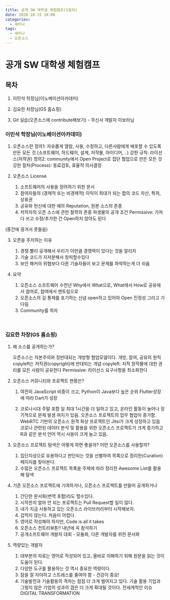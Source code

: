 ```yaml
---
title: 공개 SW 대학생 체험캠프(1일차)
date: 2020-10-15 18:00
categories:
  - 세미나
tags:
  - 세미나
  - 오픈소스
---
```




# 공개 SW 대학생 체험캠프 



## 목차

1. 이민석 학장님(이노베이션아카데미)

2. 김요한 차장님(GS 홈쇼핑) 

3. Git 실습(오픈소스에 contribute해보기) - 무신사 개발자 이보라님

   

### 이민석 학장님(이노베이션아카데미)
1. 오픈소스란
   정의1: 자유롭게 열람, 사용, 수정하고, 다른사람에게 배포할 수 있도록 만든 모든 것.(소프트웨어, 하드웨어, 설계, 저작물, 아이디어, ..)
   	강한 규칙: 라이선스(저작권)
   정의2: community에서 Open Project로 집단 협업으로 만든 모든 것
   	강한 절차(Process): 동료검토, 효율적 의사결정

2. 오픈소스 License
   1. 소프트웨어의 사용을 장려하기 위한 문서
   2. 참여자들의 (경제적 또는 비경제적) 이익이 최대가 되는 합의
       코드 자산, 특허, 상표권
   3. 공유와 헌신에 대한 예의
       Reputation, 원본 소스의 존중
   4. 저작자의 오픈 소스에 관한 철학의 존중
       파생물의 공개 조건
       Permissive: 가져다 쓰고 수정/추가한 건 Open하지 않아도 된다

(중간에 끊겨서 못들음)

3. 오픈을 주저하는 이유
   1. 경쟁
       빨리 공개해서 우리가 이만큼 경쟁력이 있다는 것을 알리자
   2. 기술
       코드가 지저분해서 창피할수있다
   3. 보안
       해커의 위협보다 다른 기술자들이 보고 문제를 파악하는게 더 쉬움

4. 요약
   1. 오픈소스 소프트웨어 수천년
       Why에서 What으로, What에서 How로
       공유에서 참여로, 참여에서 멘토링으로
   2. 오픈소스의 길
       통제를 포기하는 신념
       open하고 있어야 Open
       진정성 그리고 기다림
   3. Community를 하자

<br>

### 김요한 차장(GS 홈쇼핑)

1. 왜 소스를 공개하는가?

   오픈소스는 자본주의와 정반대되는 개방형 협업모델이다. 개방, 참여, 공유의 원칙
   copyleft는 저작권(copyright)에 반대되는 개념
   copyleft: 지적 창작물에 대한 권리를 모든 사람이 공유한다
   Permissive: 라이선스 요구사항을 최소화한다

2. 오픈소스 커뮤니티와 프로젝트 현황은?
   1. 여전히 JavaScript 비중이 크고, Python이 Java보다 높은 순위
       Flutter성장에 따라 Dart가 성장

   2. 코로나시대 주말 포함 일 최대 1시간을 더 일하고 있고, 온라인 활동이 늘어나 장기적으로 문제 발생 여지가 있음.
       오픈소스 프로젝트의 업무 협업이 증가함.
       WebRTC 기반의 오픈소스 원격 화상 프로젝트인 Jitsi가 크게 성장하고 있음
       코로나 관련된 데이터 분석 및 활용을 위한 오픈소스 프로젝트가 크게 증가하고  R과 같은 분석 언어 역시 사용이 크게 늘고 있음.

3. 오픈소스 프로젝트 탐색은 어떻게 하면 좋을까? 어떤 오픈소스를 사용할까?
   1. 집단지성으로 유용하다고 판단되는 것을 선별하여 목록으로 정리한(Curation)페이지를 찾아본다.
   2. 수많은 오픈소스 프로젝트 목록을 주제에 따라 정리한 Awesome List를 활용해 탐색

4. 기존 오픈소스 프로젝트에 기여하거나, 오픈소스 프로젝트를 만들어 공개하거나
   1. 간단한 문서화(번역 포함)라도 할수있다.
   2. 시작한지 얼마 안 되는 프로젝트는 Pull Request할 일이 많다.
   3. 내가 지금 사용하고 있는 오픈소스 라이브러리부터 시작해보자.
   4. 겁먹지 않는다. 처음이 어렵다.
   5. 영어로 작성해야 하지만, Code is all it takes
   6. 오픈소스 컨트리뷰톤!! 내년에 꼭 참석하기
   7. 공개소프트웨어 개발자 대회 - 모듈화, 다른 개발자를 위한 문서화

5. 역량있는 개발자
   1. 대부분의 자료는 영어로 작성되어 있고, 올바로 이해하기 위해 원문을 읽는 것이 도움이 된다.
   2. 다양한 도구를 활용하는 것 역시 중요한 역량이다.
   3. 잠을 잘 자야하고 스트레스를 줄여야 함 - 건강이 중요!
   4. 기술발전과 기술활용의 격차는 점점 더 크게 벌어지고 있다. 기술 활용 기업과 그렇지 않은 기업의 성과의 갭은 더 크게 확대될 것이다. 전세계적인 이슈 DIGITAL TRANSFORMATION